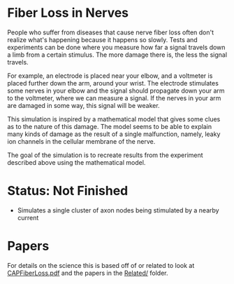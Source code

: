 Fiber Loss in Nerves
====================

People who suffer from diseases that cause nerve fiber loss often don't realize what's happening because it happens so slowly.
Tests and experiments can be done where you measure how far a signal travels down a limb from a certain stimulus. The more damage there is, the less the signal travels.

For example, an electrode is placed near your elbow, and a voltmeter is placed further down the arm, around your wrist. The electrode stimulates some nerves in your elbow and the signal should propagate down your arm to the voltmeter, where we can measure a signal. If the nerves in your arm are damaged in some way, this signal will be weaker.

This simulation is inspired by a mathematical model that gives some clues as to the nature of this damage. The model seems to be able to explain many kinds of damage as the result of a single malfunction, namely, leaky ion channels in the cellular membrane of the nerve.

The goal of the simulation is to recreate results from the experiment described above using the mathematical model.

Status: Not Finished
====================

* Simulates a single cluster of axon nodes being stimulated by a nearby current

Papers
======
For details on the science this is based off of or related to look at [CAPFiberLoss.pdf](CAPFiberLoss.pdf) and the papers in the [Related/](Related/) folder.
